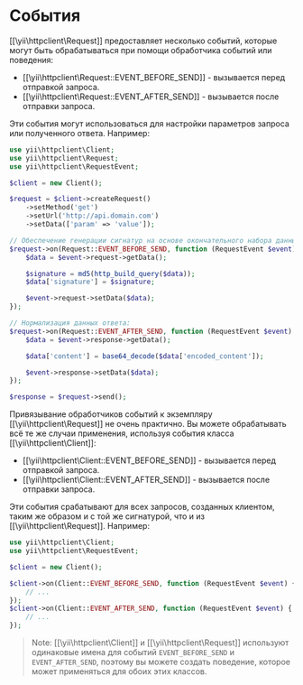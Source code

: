 События
======

[[\yii\httpclient\Request]] предоставляет несколько событий, которые могут быть обрабатываться при помощи обработчика событий или поведения:

- [[\yii\httpclient\Request::EVENT_BEFORE_SEND]] - вызывается перед отправкой запроса.
- [[\yii\httpclient\Request::EVENT_AFTER_SEND]] - вызывается после отправки запроса.

Эти события могут использоваться для настройки параметров запроса или полученного ответа.
Например:

```php
use yii\httpclient\Client;
use yii\httpclient\Request;
use yii\httpclient\RequestEvent;

$client = new Client();

$request = $client->createRequest()
    ->setMethod('get')
    ->setUrl('http://api.domain.com')
    ->setData(['param' => 'value']);

// Обеспечение генерации сигнатур на основе окончательного набора данных:
$request->on(Request::EVENT_BEFORE_SEND, function (RequestEvent $event) {
    $data = $event->request->getData();

    $signature = md5(http_build_query($data));
    $data['signature'] = $signature;

    $event->request->setData($data);
});

// Нормализация данных ответа:
$request->on(Request::EVENT_AFTER_SEND, function (RequestEvent $event) {
    $data = $event->response->getData();

    $data['content'] = base64_decode($data['encoded_content']);

    $event->response->setData($data);
});

$response = $request->send();
```

Привязывание обработчиков событий к экземпляру [[\yii\httpclient\Request]] не очень практично.
Вы можете обрабатывать всё те же случаи применения, используя события класса [[\yii\httpclient\Client]]:

- [[\yii\httpclient\Client::EVENT_BEFORE_SEND]] - вызывается перед отправкой запроса.
- [[\yii\httpclient\Client::EVENT_AFTER_SEND]] - вызывается после отправки запроса.

Эти события срабатывают для всех запросов, созданных клиентом, таким же образом и с той же сигнатурой, 
что и из [[\yii\httpclient\Request]].
Например:

```php
use yii\httpclient\Client;
use yii\httpclient\RequestEvent;

$client = new Client();

$client->on(Client::EVENT_BEFORE_SEND, function (RequestEvent $event) {
    // ...
});
$client->on(Client::EVENT_AFTER_SEND, function (RequestEvent $event) {
    // ...
});
```

> Note: [[\yii\httpclient\Client]] и [[\yii\httpclient\Request]] используют одинаковые имена для событий `EVENT_BEFORE_SEND` и
  `EVENT_AFTER_SEND`, поэтому вы можете создать поведение, которое может применяться для обоих этих классов.
